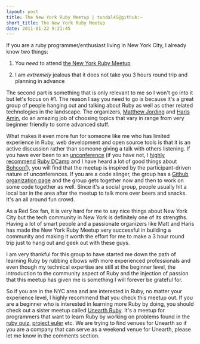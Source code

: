 ```yaml
---
layout: post
title: The New York Ruby Meetup | tundal45@github:~
short_title: The New York Ruby Meetup
date: 2011-01-22 9:21:45
---
```


If you are a ruby programmer/enthusiast living in New York City, I
already know two things:

1) You *need* to attend [the New York Ruby
Meetup](http://www.meetup.com/nycruby/)

2) I am *extremely* jealous that it does not take you 3 hours round trip
and planning in advance

The second part is something that is only relevant to me so I won't go
into it but let's focus on #1. The reason I say you need to go is
because it's a great group of people hanging out and talking about Ruby
as well as other related technologies in the landscape. The organizers,
[Matthew Jording](http://twitter.com/#!/mjording) and [Haris
Amin](http://twitter.com/#!/harisamin), do an amazing job of choosing
topics that vary in range from very beginner friendly to some advanced
stuff.

What makes it even more fun for someone like me who has limited
experience in Ruby, web development and open source tools is that it is
an active discussion rather than someone giving a talk with others
listening. If you have ever been to an
[unconference](http://en.wikipedia.org/wiki/Unconference) (if you have
not, I [highly
recommend]({{site.baseurl}}/ruby-dcamp-one-weekend-of-pure-awesome.html)
[Ruby DCamp](http://rubydcamp.org/) and I have heard a lot of good
things about [Bohconf](http://www.bohconf.com/)), you will find that the
meetup is inspired by the participant-driven nature of unconferences. If
you are a code slinger, the group has a [Github organization
page](https://github.com/organizations/nyc-ruby-meetup) and the group
gets together now and then to work on some code together as well. Since
it's a social group, people usually hit a local bar in the area after
the meetup to talk more over beers and snacks. It's an all around fun
crowd.

As a Red Sox fan, it is very hard for me to say nice things about New
York City but the tech community in New York is definitely one of its
strengths. Having a lot of smart people and a passionate organizers like
Matt and Haris has made the New York Ruby Meetup very successful in
building a community and making it worth the effort for me to make a 3
hour round trip just to hang out and geek out with these guys.

I am very thankful for this group to have started me down the path of
learning Ruby by rubbing elbows with more experienced professionals and
even though my technical expertise are still at the beginner level, the
introduction to the community aspect of Ruby and the injection of
passion that this meetup has given me is something I will forever be
grateful for.

So if you are in the NYC area and are interested in Ruby, no matter your
experience level, I highly recommend that you check this meetup out. If
you are a beginner who is interested in learning more Ruby by doing, you
should check out a sister meetup called [Unearth
Ruby](http://www.meetup.com/unearthruby/). It's a meetup for programmers
that want to learn Ruby by working on problems found in the [ruby
quiz](http://www.rubyquiz.com/), [project
euler](http://projecteuler.net/) etc. We are trying to find venues for
Unearth so if you are a company that can serve as a weekend venue for
Unearth, please let me know in the comments section.
